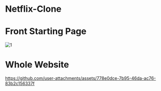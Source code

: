 # Netflix-Clone
# Front Starting Page
![1](https://github.com/user-attachments/assets/a17113b3-3bb8-4645-b41e-0d0365b241a4)


# Whole Website



https://github.com/user-attachments/assets/778e0dce-7b95-46da-ac76-83b2c156337f

